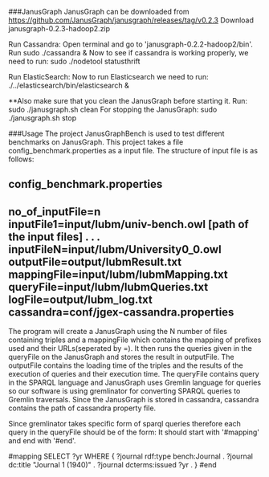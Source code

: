 ###JanusGraph
JanusGraph can be downloaded from https://github.com/JanusGraph/janusgraph/releases/tag/v0.2.3 
Download janusgraph-0.2.3-hadoop2.zip 

Run Cassandra: 
	Open terminal and go to 'janusgraph-0.2.2-hadoop2/bin'.
	Run sudo ./cassandra &
	Now to see if cassandra is working properly, we need to run: sudo ./nodetool statusthrift
	
Run ElasticSearch:
	Now to run Elasticsearch we need to run: ./../elasticsearch/bin/elasticsearch &
	
**Also make sure that you clean the JanusGraph before starting it.
Run:  sudo ./janusgraph.sh clean
For stopping the JanusGraph:  sudo ./janusgraph.sh stop

###Usage
The project JanusGraphBench is used to test different benchmarks on JanusGraph. 
This project takes a file config_benchmark.properties as a input file. The structure of input file is as follows:

config_benchmark.properties
-----------------------------------------------------------------------------------
no_of_inputFile=n  
inputFile1=input/lubm/univ-bench.owl [path of the input files]
.
.
.
inputFileN=input/lubm/University0_0.owl
outputFile=output/lubmResult.txt
mappingFile=input/lubm/lubmMapping.txt
queryFile=input/lubm/lubmQueries.txt
logFile=output/lubm_log.txt
cassandra=conf/jgex-cassandra.properties
------------------------------------------------------------------------------------

The program will create a JanusGraph using the N number of files containing triples and a mappingFile which contains the mapping of prefixes used and their URLs(seperated by =). 
It then runs the queries given in the queryFile on the JanusGraph and stores the result in outputFile. The outputFile contains the loading time of the triples and the results of the execution of queries and their execution time. 
The queryFile contains query in the SPARQL language and JanusGraph uses Gremlin language for queries so our software is using gremlinator for converting SPARQL queries to Gremlin traversals. 
Since the JanusGraph is stored in cassandra, cassandra contains the path of cassandra property file.    

Since gremlinator takes specific form of sparql queries therefore each query in the queryFile should be of the form:
It should start with '#mapping' and end with '#end'.

#mapping
SELECT ?yr WHERE 
{
  ?journal rdf:type bench:Journal .
  ?journal dc:title "Journal 1 (1940)" .
  ?journal dcterms:issued ?yr .
}
#end